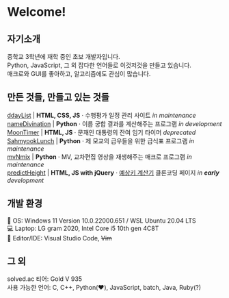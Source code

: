 
# Welcome!
## 자기소개
중학교 3학년에 재학 중인 초보 개발자입니다.   
Python, JavaScript, 그 외 잡다한 언어들로 이것저것을 만들고 있습니다.   
매크로와 GUI를 좋아하고, 알고리즘에도 관심이 많습니다.   
## 만든 것들, 만들고 있는 것들
[ddayList](https://newbieleo.github.io/ddayList) | **HTML, CSS, JS** &#183; 수행평가 일정 관리 사이트 _in maintenance_ 
[nameDivination](https://github.com/NewbieLeo/nameDivination) | **Python** &#183; 이름 궁합 결과를 계산해주는 프로그램 _in development_   
[MoonTimer](https://github.com/NewbieLeo/MoonTimer) | **HTML, JS** &#183; 문재인 대통령의 잔여 임기 타이머 _deprecated_   
[SahmyookLunch](https://github.com/NewbieLeo/SahmyookLunch) | **Python** &#183; 제 모교의 급우들을 위한 급식표 프로그램   _in maintenance_   
[mvNmix](https://github.com/NewbieLeo/mvNmix) | **Python** &#183; MV, 교차편집 영상을 재생해주는 매크로 프로그램   _in maintenance_   
[predictHeight](https://github.com/NewbieLeo/predictHeight) | **HTML, JS with jQuery** &#183;
[예상키 계산기](https://www.highki.com/kor/clinic/clinic0205.php) 클론코딩 페이지 _in **early** development_   
## 개발 환경
💽 OS: Windows 11 Version 10.0.22000.651 / WSL Ubuntu 20.04 LTS   
💻 Laptop: LG gram 2020, Intel Core i5 10th gen 4C8T   
📄 Editor/IDE: Visual Studio Code, ~~Vim~~
## 그 외
solved.ac 티어: Gold V 935   
사용 가능한 언어: C, C++, Python(❤️), JavaScript, batch, Java, Ruby(?)   
